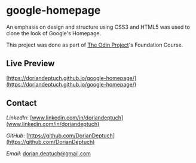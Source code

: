 # google-homepage

An emphasis on design and structure using CSS3 and HTML5 was used to clone the look of Google's Homepage.

This project was done as part of [The Odin Project](https://www.theodinproject.com)'s Foundation Course.

## Live Preview
[https://doriandeptuch.github.io/google-homepage/](https://doriandeptuch.github.io/google-homepage/)

## Contact
*LinkedIn*: [www.linkedin.com/in/doriandeptuch](www.linkedin.com/in/doriandeptuch)

*GitHub*: [https://github.com/DorianDeptuch](https://github.com/DorianDeptuch)

*Email*: [dorian.deptuch@gmail.com](mailto:dorian.deptuch@gmail.com)
